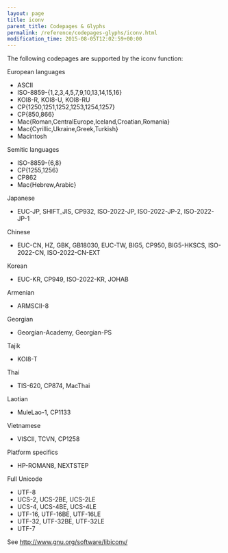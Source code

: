 ```yaml
---
layout: page
title: iconv
parent_title: Codepages & Glyphs
permalink: /reference/codepages-glyphs/iconv.html
modification_time: 2015-08-05T12:02:59+00:00
---
```


<p>The following codepages are supported by the iconv function:</p>
<p>European languages</p>
<ul>
<li>ASCII</li>
<li>ISO-8859-{1,2,3,4,5,7,9,10,13,14,15,16}</li>
<li>KOI8-R, KOI8-U, KOI8-RU</li>
<li>CP{1250,1251,1252,1253,1254,1257}</li>
<li>CP{850,866}</li>
<li>Mac{Roman,CentralEurope,Iceland,Croatian,Romania}</li>
<li>Mac{Cyrillic,Ukraine,Greek,Turkish}</li>
<li> Macintosh</li>
</ul>
<p>Semitic languages</p>
<ul>
<li>ISO-8859-{6,8}</li>
<li>CP{1255,1256}</li>
<li>CP862</li>
<li>Mac{Hebrew,Arabic}</li>
</ul>
<p>Japanese</p>
<ul>
<li>EUC-JP, SHIFT_JIS, CP932, ISO-2022-JP, ISO-2022-JP-2, ISO-2022-JP-1</li>
</ul>
<p>Chinese</p>
<ul>
<li>EUC-CN, HZ, GBK, GB18030, EUC-TW, BIG5, CP950, BIG5-HKSCS, ISO-2022-CN, ISO-2022-CN-EXT</li>
</ul>
<p>Korean</p>
<ul>
<li>EUC-KR, CP949, ISO-2022-KR, JOHAB</li>
</ul>
<p>Armenian</p>
<ul>
<li>ARMSCII-8</li>
</ul>
<p>Georgian</p>
<ul>
<li>Georgian-Academy, Georgian-PS</li>
</ul>
<p>Tajik</p>
<ul>
<li>KOI8-T</li>
</ul>
<p>Thai</p>
<ul>
<li>TIS-620, CP874, MacThai</li>
</ul>
<p>Laotian</p>
<ul>
<li>MuleLao-1, CP1133</li>
</ul>
<p>Vietnamese</p>
<ul>
<li>VISCII, TCVN, CP1258</li>
</ul>
<p>Platform specifics</p>
<ul>
<li>HP-ROMAN8, NEXTSTEP</li>
</ul>
<p>Full Unicode</p>
<ul>
<li>UTF-8</li>
<li>UCS-2, UCS-2BE, UCS-2LE</li>
<li>UCS-4, UCS-4BE, UCS-4LE</li>
<li>UTF-16, UTF-16BE, UTF-16LE</li>
<li>UTF-32, UTF-32BE, UTF-32LE</li>
<li>UTF-7</li>
</ul>

<p>See <a href="http://www.gnu.org/software/libiconv/">http://www.gnu.org/software/libiconv/</a></p>

